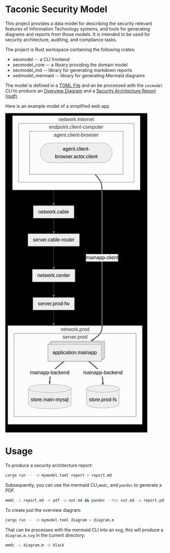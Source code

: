 # Taconic Security Model

This project provides a data model for describing the security
relevant features of Information Technology systems, and tools for
generating diagrams and reports from those models.  It is intended to
be used for security architecture, auditing, and compliance tasks.

The project is Rust workspace containing the following crates:

* secmodel -- a CLI frontend
* secmodel_core -- a library providing the domain model
* secmodel_md -- library for generating markdown reports
* sedmodel_mermaid -- library for generating Mermaid diagrams

The model is defined in a [TOML File](example/webapp/security_model.toml) and an be processed with the `secmodel` CLI to produce an [Overview Diagram](example/webapp/overview.png) and a [Security Architecture Report](example/webapp/report.md) ([(pdf)](example/webapp/report.pdf)

Here is an example model of a simplified web app

![Webapp Security Model Diagram](example/webapp/overview.png)

# Usage

To produce a security architecture report:
```sh
cargo run -- -m mymodel.toml report > report.md
```

Subsequently, you can use the mermaid CLI,`mmdc`, and `pandoc` to
generate a PDF.

```sh
mmdc -i report.md -e pdf -o out.md && pandoc --toc out.md -o report.pdf
```

To create just the overview diagram:

```sh
cargo run -- -m mymodel.toml diagram > diagram.m
```

That can be processes with the mermaid CLI into an svg,  this will produce a `diagram.m.svg` in the current directory:

```sh
mmdc -i diagram.m -b black
```


